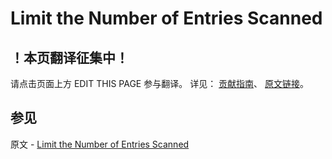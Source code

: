 # Limit the Number of Entries Scanned

## ！本页翻译征集中！

请点击页面上方 EDIT THIS PAGE 参与翻译。
详见：
[贡献指南]( https://github.com/JinMuInfo/MongoDB-Manual-zh/blob/master/CONTRIBUTING.md )、
[原文链接](  https://docs.mongodb.com/manual/tutorial/limit-number-of-items-scanned-for-text-search/  )。

## 参见

原文 - [Limit the Number of Entries Scanned]( https://docs.mongodb.com/manual/tutorial/limit-number-of-items-scanned-for-text-search/ )

